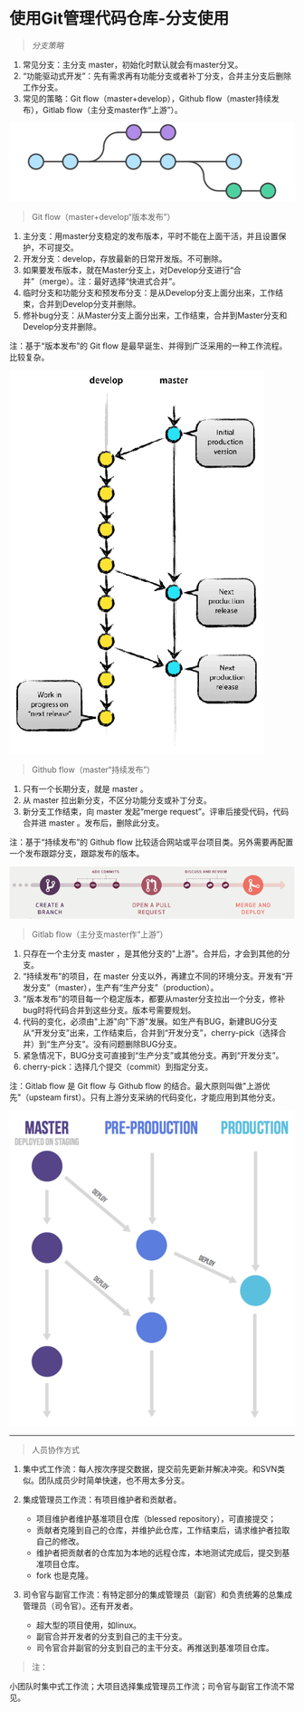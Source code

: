 # 使用Git管理代码仓库-分支使用

> *分支策略*

1. 常见分支：主分支 master，初始化时默认就会有master分叉。
2. “功能驱动式开发”：先有需求再有功能分支或者补丁分支，合并主分支后删除工作分支。
3. 常见的策略：Git flow（master+develop），Github flow（master持续发布），Gitlab flow（主分支master作“上游”）。

![git_flow](img/git_flow.png)
> Git flow（master+develop“版本发布”）

1. 主分支：用master分支稳定的发布版本，平时不能在上面干活，并且设置保护，不可提交。
2. 开发分支：develop，存放最新的日常开发版。不可删除。
3. 如果要发布版本，就在Master分支上，对Develop分支进行“合并”（merge）。注：最好选择“快进式合并”。
4. 临时分支和功能分支和预发布分支：是从Develop分支上面分出来，工作结束，合并到Develop分支并删除。
5. 修补bug分支：从Master分支上面分出来，工作结束，合并到Master分支和Develop分支并删除。

注：基于“版本发布”的 Git flow 是最早诞生、并得到广泛采用的一种工作流程。比较复杂。

![git_flow_git](img/git_flow_git.png)
> Github flow（master“持续发布”）
1. 只有一个长期分支，就是 master 。
2. 从 master 拉出新分支，不区分功能分支或补丁分支。
3. 新分支工作结束，向 master 发起“merge request”。评审后接受代码，代码合并进 master 。发布后，删除此分支。

注：基于“持续发布”的 Github flow 比较适合网站或平台项目类。另外需要再配置一个发布跟踪分支，跟踪发布的版本。

![git_flow_hub](img/git_flow_hub.png)
> Gitlab flow（主分支master作“上游”）
1. 只存在一个主分支 master ，是其他分支的"上游"。合并后，才会到其他的分支。
2. “持续发布”的项目，在 master 分支以外，再建立不同的环境分支。开发有“开发分支”（master），生产有“生产分支”（production）。
3. “版本发布”的项目每一个稳定版本，都要从master分支拉出一个分支，修补bug时将代码合并到这些分支。版本号需要规划。
4. 代码的变化，必须由"上游"向"下游"发展。如生产有BUG，新建BUG分支从“开发分支”出来，工作结束后，合并到“开发分支”，cherry-pick（选择合并）到“生产分支”。没有问题删除BUG分支。
5. 紧急情况下，BUG分支可直接到“生产分支”或其他分支。再到“开发分支”。
6. cherry-pick：选择几个提交（commit）到指定分支。

注：Gitlab flow 是 Git flow 与 Github flow 的结合。最大原则叫做"上游优先"（upsteam first）。只有上游分支采纳的代码变化，才能应用到其他分支。

![git_flow_lab](img/git_flow_lab.png)

---
> 人员协作方式

1. 集中式工作流：每人按次序提交数据，提交前先更新并解决冲突。和SVN类似。团队成员少时简单快速，也不用太多分支。
2. 集成管理员工作流：有项目维护者和贡献者。
    - 项目维护者维护基准项目仓库（blessed repository），可直接提交；
    - 贡献者克隆到自己的仓库，并维护此仓库，工作结束后，请求维护者拉取自己的修改。
    - 维护者把贡献者的仓库加为本地的远程仓库，本地测试完成后，提交到基准项目仓库。
    - fork 也是克隆。

3. 司令官与副官工作流：有特定部分的集成管理员（副官）和负责统筹的总集成管理员（司令官）。还有开发者。
    - 超大型的项目使用，如linux。
    - 副官合并开发者的分支到自己的主干分支。
    - 司令官合并副官的分支到自己的主干分支。再推送到基准项目仓库。

> 注：

小团队时集中式工作流；大项目选择集成管理员工作流；司令官与副官工作流不常见。
